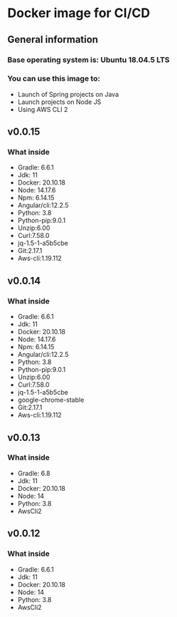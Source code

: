 # Docker image for CI/CD

## General information
### Base operating system is: Ubuntu 18.04.5 LTS

### You can use this image to:
- Launch of Spring projects on Java
- Launch projects on Node JS
- Using AWS CLI 2

## v0.0.15

### What inside

- Gradle: 6.6.1
- Jdk: 11
- Docker: 20.10.18
- Node: 14.17.6
- Npm: 6.14.15
- Angular/cli:12.2.5
- Python: 3.8
- Python-pip:9.0.1
- Unzip:6.00
- Curl:7.58.0
- jq-1.5-1-a5b5cbe
- Git:2.17.1
- Aws-cli:1.19.112

## v0.0.14

### What inside

- Gradle: 6.6.1
- Jdk: 11
- Docker: 20.10.18
- Node: 14.17.6
- Npm: 6.14.15
- Angular/cli:12.2.5
- Python: 3.8
- Python-pip:9.0.1
- Unzip:6.00
- Curl:7.58.0
- jq-1.5-1-a5b5cbe
- google-chrome-stable
- Git:2.17.1
- Aws-cli:1.19.112

## v0.0.13

### What inside

- Gradle: 6.8
- Jdk: 11
- Docker: 20.10.18
- Node: 14
- Python: 3.8
- AwsCli2

## v0.0.12

### What inside

- Gradle: 6.6.1
- Jdk: 11
- Docker: 20.10.18
- Node: 14
- Python: 3.8
- AwsCli2


